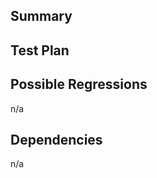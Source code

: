 ## Summary
<!-- Implementation and architectural changes you're introducing. -->

## Test Plan
<!-- How your changes should be tested. -->

## Possible Regressions
<!-- Features that may be impacted. -->

n/a

## Dependencies
<!-- Links to dependent PRs or tickets. -->

n/a
